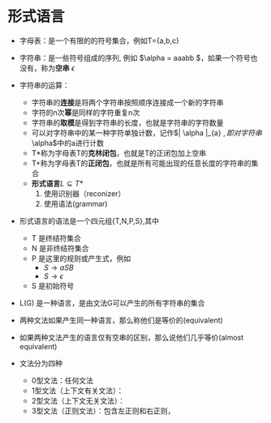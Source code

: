 # 形式语言
* 字母表：是一个有限的的符号集合，例如T={a,b,c}
* 字符串：是一些符号组成的序列, 例如 $\alpha = aaabb $，如果一个符号也没有，称为**空串** $\epsilon$
* 字符串的运算：
    * 字符串的**连接**是将两个字符串按照顺序连接成一个新的字符串
    * 字符的n次**幂**是同样的字符重复n次
    * 字符串的**取模**是得到字符串的长度，也就是字符串的字符数量
    * 可以对字符串中的某一种字符单独计数，记作$| \alpha |_{a} $,即对字符串$\alpha$中的a进行计数
    * T*称为字母表T的**克林闭包**，也就是T的正闭包加上空串
    * T+称为字母表T的**正闭包**，也就是所有可能出现的任意长度的字符串的集合
    * **形式语言**$L \subseteq T*$ 
        1. 使用识别器（reconizer）
        2. 使用语法(grammar)

* 形式语言的语法是一个四元组{T,N,P,S},其中
    * T 是终结符集合
    * N 是非终结符集合
    * P 是这里的规则或产生式，例如    
        * $S \to aSB$
        * $S \to \epsilon$
    * S 是初始符号 

* L(G) 是一种语言，是由文法G可以产生的所有字符串的集合
* 两种文法如果产生同一种语言，那么称他们是等价的(equivalent)
* 如果两种文法产生的语言仅有空串的区别，那么说他们几乎等价(almost equivalent)

* 文法分为四种
    * 0型文法：任何文法
    * 1型文法（上下文有关文法）：
    * 2型文法（上下文无关文法）：
    * 3型文法（正则文法）：包含左正则和右正则，